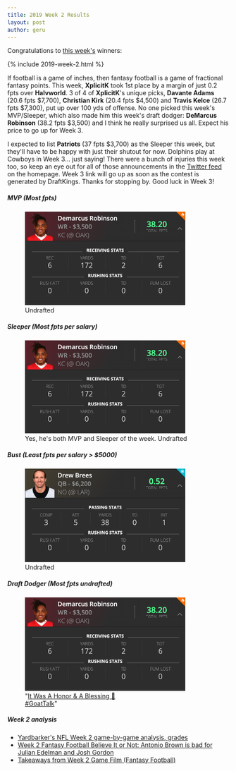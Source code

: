 ```yaml
---
title: 2019 Week 2 Results
layout: post
author: geru
---
```

Congratulations to [this week's](https://www.draftkings.com/contest/gamecenter/76052450) winners:

{% include 2019-week-2.html %}

If football is a game of inches, then fantasy football is a game of fractional fantasy points. This week, __XplicitK__ took 1st place by a margin of just 0.2 fpts over __Halvworld__. 3 of 4 of __XplicitK__'s unique picks, __Davante Adams__ (20.6 fpts $7,700), __Christian Kirk__ (20.4 fpts $4,500) and __Travis Kelce__ (26.7 fpts $7,300), put up over 100 yds of offense. No one picked this week's MVP/Sleeper, which also made him this week's draft dodger: __DeMarcus Robinson__ (38.2 fpts $3,500) and I think he really surprised us all. Expect his price to go up for Week 3.

I expected to list __Patriots__ (37 fpts $3,700) as the Sleeper this week, but they'll have to be happy with just their shutout for now. Dolphins play at Cowboys in Week 3... just saying! There were a bunch of injuries this week too, so keep an eye out for all of those announcements in the [Twitter feed](https://twitter.com/carloslimardo/lists/fantasy-football) on the homepage. Week 3 link will go up as soon as the contest is generated by DraftKings. Thanks for stopping by. Good luck in Week 3!

##### MVP (Most fpts)
<figure class="figure">
    <img class="img-fluid" src="/assets/images/2019/week-2-demarcus-robinson.png" width="364px"/>
    <figcaption class="figure-caption"><span class="font-weight-bold">Undrafted</span></figcaption>
</figure>

##### Sleeper (Most fpts per salary)
<figure class="figure">
    <img class="img-fluid" src="/assets/images/2019/week-2-demarcus-robinson.png" width="364px"/>
    <figcaption class="figure-caption">Yes, he's both MVP and Sleeper of the week. <span class="font-weight-bold">Undrafted</span></figcaption>
</figure>

##### Bust (Least fpts per salary > $5000)
<figure class="figure">
    <img class="img-fluid" src="/assets/images/2019/week-2-drew-brees.png" width="364px"/>
    <figcaption class="figure-caption"><span class="font-weight-bold">Undrafted</span></figcaption>
</figure>


##### Draft Dodger (Most fpts undrafted)
<figure class="figure">
    <img class="img-fluid" src="/assets/images/2019/week-2-demarcus-robinson.png" width="364px"/>
    <figcaption class="figure-caption">"<a href="https://twitter.com/Demarcus/status/1173668775675203587?s=20" target="_blank">It Was A Honor & A Blessing 🙏<br/>#GoatTalk</a>"</figcaption>
</figure>

##### Week 2 analysis
<ul class="list-unstyled">
    <a href="https://www.yardbarker.com/nfl/articles/yardbarkers_nfl_week_2_game_by_game_analysis_grades/s1__30008582" target="_blank"><li>Yardbarker's NFL Week 2 game-by-game analysis, grades</li></a>
    <a href="https://www.cbssports.com/fantasy/football/news/week-2-fantasy-football-believe-it-or-not-antonio-brown-is-bad-for-julian-edelman-and-josh-gordon/" target="_blank"><li>Week 2 Fantasy Football Believe It or Not: Antonio Brown is bad for Julian Edelman and Josh Gordon</li></a>
    <a href="https://www.fantasypros.com/2019/09/takeaways-from-week-2-game-film-fantasy-football/" target="_blank"><li>Takeaways from Week 2 Game Film (Fantasy Football)</li></a>
</ul>